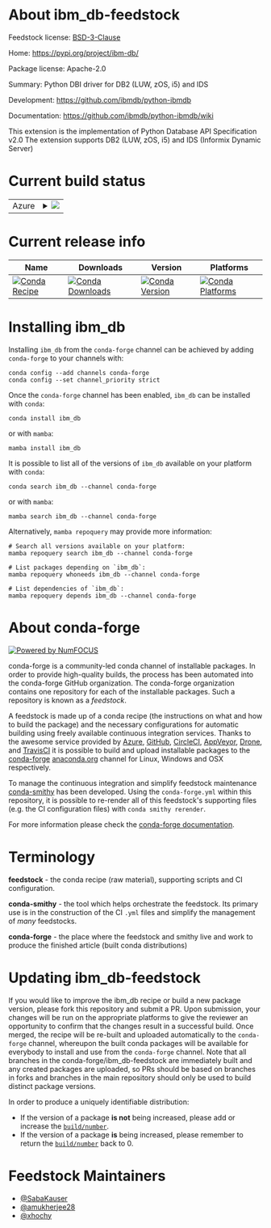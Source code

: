 About ibm_db-feedstock
======================

Feedstock license: [BSD-3-Clause](https://github.com/conda-forge/ibm_db-feedstock/blob/main/LICENSE.txt)

Home: https://pypi.org/project/ibm-db/

Package license: Apache-2.0

Summary: Python DBI driver for DB2 (LUW, zOS, i5) and IDS

Development: https://github.com/ibmdb/python-ibmdb

Documentation: https://github.com/ibmdb/python-ibmdb/wiki

This extension is the implementation of Python Database API Specification v2.0
The extension supports DB2 (LUW, zOS, i5) and IDS (Informix Dynamic Server)


Current build status
====================


<table>
    
  <tr>
    <td>Azure</td>
    <td>
      <details>
        <summary>
          <a href="https://dev.azure.com/conda-forge/feedstock-builds/_build/latest?definitionId=6838&branchName=main">
            <img src="https://dev.azure.com/conda-forge/feedstock-builds/_apis/build/status/ibm_db-feedstock?branchName=main">
          </a>
        </summary>
        <table>
          <thead><tr><th>Variant</th><th>Status</th></tr></thead>
          <tbody><tr>
              <td>linux_64_python3.10.____cpython</td>
              <td>
                <a href="https://dev.azure.com/conda-forge/feedstock-builds/_build/latest?definitionId=6838&branchName=main">
                  <img src="https://dev.azure.com/conda-forge/feedstock-builds/_apis/build/status/ibm_db-feedstock?branchName=main&jobName=linux&configuration=linux%20linux_64_python3.10.____cpython" alt="variant">
                </a>
              </td>
            </tr><tr>
              <td>linux_64_python3.11.____cpython</td>
              <td>
                <a href="https://dev.azure.com/conda-forge/feedstock-builds/_build/latest?definitionId=6838&branchName=main">
                  <img src="https://dev.azure.com/conda-forge/feedstock-builds/_apis/build/status/ibm_db-feedstock?branchName=main&jobName=linux&configuration=linux%20linux_64_python3.11.____cpython" alt="variant">
                </a>
              </td>
            </tr><tr>
              <td>linux_64_python3.8.____cpython</td>
              <td>
                <a href="https://dev.azure.com/conda-forge/feedstock-builds/_build/latest?definitionId=6838&branchName=main">
                  <img src="https://dev.azure.com/conda-forge/feedstock-builds/_apis/build/status/ibm_db-feedstock?branchName=main&jobName=linux&configuration=linux%20linux_64_python3.8.____cpython" alt="variant">
                </a>
              </td>
            </tr><tr>
              <td>linux_64_python3.9.____73_pypy</td>
              <td>
                <a href="https://dev.azure.com/conda-forge/feedstock-builds/_build/latest?definitionId=6838&branchName=main">
                  <img src="https://dev.azure.com/conda-forge/feedstock-builds/_apis/build/status/ibm_db-feedstock?branchName=main&jobName=linux&configuration=linux%20linux_64_python3.9.____73_pypy" alt="variant">
                </a>
              </td>
            </tr><tr>
              <td>linux_64_python3.9.____cpython</td>
              <td>
                <a href="https://dev.azure.com/conda-forge/feedstock-builds/_build/latest?definitionId=6838&branchName=main">
                  <img src="https://dev.azure.com/conda-forge/feedstock-builds/_apis/build/status/ibm_db-feedstock?branchName=main&jobName=linux&configuration=linux%20linux_64_python3.9.____cpython" alt="variant">
                </a>
              </td>
            </tr><tr>
              <td>linux_ppc64le_python3.10.____cpython</td>
              <td>
                <a href="https://dev.azure.com/conda-forge/feedstock-builds/_build/latest?definitionId=6838&branchName=main">
                  <img src="https://dev.azure.com/conda-forge/feedstock-builds/_apis/build/status/ibm_db-feedstock?branchName=main&jobName=linux&configuration=linux%20linux_ppc64le_python3.10.____cpython" alt="variant">
                </a>
              </td>
            </tr><tr>
              <td>linux_ppc64le_python3.11.____cpython</td>
              <td>
                <a href="https://dev.azure.com/conda-forge/feedstock-builds/_build/latest?definitionId=6838&branchName=main">
                  <img src="https://dev.azure.com/conda-forge/feedstock-builds/_apis/build/status/ibm_db-feedstock?branchName=main&jobName=linux&configuration=linux%20linux_ppc64le_python3.11.____cpython" alt="variant">
                </a>
              </td>
            </tr><tr>
              <td>linux_ppc64le_python3.8.____cpython</td>
              <td>
                <a href="https://dev.azure.com/conda-forge/feedstock-builds/_build/latest?definitionId=6838&branchName=main">
                  <img src="https://dev.azure.com/conda-forge/feedstock-builds/_apis/build/status/ibm_db-feedstock?branchName=main&jobName=linux&configuration=linux%20linux_ppc64le_python3.8.____cpython" alt="variant">
                </a>
              </td>
            </tr><tr>
              <td>linux_ppc64le_python3.9.____73_pypy</td>
              <td>
                <a href="https://dev.azure.com/conda-forge/feedstock-builds/_build/latest?definitionId=6838&branchName=main">
                  <img src="https://dev.azure.com/conda-forge/feedstock-builds/_apis/build/status/ibm_db-feedstock?branchName=main&jobName=linux&configuration=linux%20linux_ppc64le_python3.9.____73_pypy" alt="variant">
                </a>
              </td>
            </tr><tr>
              <td>linux_ppc64le_python3.9.____cpython</td>
              <td>
                <a href="https://dev.azure.com/conda-forge/feedstock-builds/_build/latest?definitionId=6838&branchName=main">
                  <img src="https://dev.azure.com/conda-forge/feedstock-builds/_apis/build/status/ibm_db-feedstock?branchName=main&jobName=linux&configuration=linux%20linux_ppc64le_python3.9.____cpython" alt="variant">
                </a>
              </td>
            </tr><tr>
              <td>osx_64_python3.10.____cpython</td>
              <td>
                <a href="https://dev.azure.com/conda-forge/feedstock-builds/_build/latest?definitionId=6838&branchName=main">
                  <img src="https://dev.azure.com/conda-forge/feedstock-builds/_apis/build/status/ibm_db-feedstock?branchName=main&jobName=osx&configuration=osx%20osx_64_python3.10.____cpython" alt="variant">
                </a>
              </td>
            </tr><tr>
              <td>osx_64_python3.11.____cpython</td>
              <td>
                <a href="https://dev.azure.com/conda-forge/feedstock-builds/_build/latest?definitionId=6838&branchName=main">
                  <img src="https://dev.azure.com/conda-forge/feedstock-builds/_apis/build/status/ibm_db-feedstock?branchName=main&jobName=osx&configuration=osx%20osx_64_python3.11.____cpython" alt="variant">
                </a>
              </td>
            </tr><tr>
              <td>osx_64_python3.8.____cpython</td>
              <td>
                <a href="https://dev.azure.com/conda-forge/feedstock-builds/_build/latest?definitionId=6838&branchName=main">
                  <img src="https://dev.azure.com/conda-forge/feedstock-builds/_apis/build/status/ibm_db-feedstock?branchName=main&jobName=osx&configuration=osx%20osx_64_python3.8.____cpython" alt="variant">
                </a>
              </td>
            </tr><tr>
              <td>osx_64_python3.9.____73_pypy</td>
              <td>
                <a href="https://dev.azure.com/conda-forge/feedstock-builds/_build/latest?definitionId=6838&branchName=main">
                  <img src="https://dev.azure.com/conda-forge/feedstock-builds/_apis/build/status/ibm_db-feedstock?branchName=main&jobName=osx&configuration=osx%20osx_64_python3.9.____73_pypy" alt="variant">
                </a>
              </td>
            </tr><tr>
              <td>osx_64_python3.9.____cpython</td>
              <td>
                <a href="https://dev.azure.com/conda-forge/feedstock-builds/_build/latest?definitionId=6838&branchName=main">
                  <img src="https://dev.azure.com/conda-forge/feedstock-builds/_apis/build/status/ibm_db-feedstock?branchName=main&jobName=osx&configuration=osx%20osx_64_python3.9.____cpython" alt="variant">
                </a>
              </td>
            </tr><tr>
              <td>osx_arm64_python3.10.____cpython</td>
              <td>
                <a href="https://dev.azure.com/conda-forge/feedstock-builds/_build/latest?definitionId=6838&branchName=main">
                  <img src="https://dev.azure.com/conda-forge/feedstock-builds/_apis/build/status/ibm_db-feedstock?branchName=main&jobName=osx&configuration=osx%20osx_arm64_python3.10.____cpython" alt="variant">
                </a>
              </td>
            </tr><tr>
              <td>osx_arm64_python3.11.____cpython</td>
              <td>
                <a href="https://dev.azure.com/conda-forge/feedstock-builds/_build/latest?definitionId=6838&branchName=main">
                  <img src="https://dev.azure.com/conda-forge/feedstock-builds/_apis/build/status/ibm_db-feedstock?branchName=main&jobName=osx&configuration=osx%20osx_arm64_python3.11.____cpython" alt="variant">
                </a>
              </td>
            </tr><tr>
              <td>osx_arm64_python3.8.____cpython</td>
              <td>
                <a href="https://dev.azure.com/conda-forge/feedstock-builds/_build/latest?definitionId=6838&branchName=main">
                  <img src="https://dev.azure.com/conda-forge/feedstock-builds/_apis/build/status/ibm_db-feedstock?branchName=main&jobName=osx&configuration=osx%20osx_arm64_python3.8.____cpython" alt="variant">
                </a>
              </td>
            </tr><tr>
              <td>osx_arm64_python3.9.____cpython</td>
              <td>
                <a href="https://dev.azure.com/conda-forge/feedstock-builds/_build/latest?definitionId=6838&branchName=main">
                  <img src="https://dev.azure.com/conda-forge/feedstock-builds/_apis/build/status/ibm_db-feedstock?branchName=main&jobName=osx&configuration=osx%20osx_arm64_python3.9.____cpython" alt="variant">
                </a>
              </td>
            </tr><tr>
              <td>win_64_python3.10.____cpython</td>
              <td>
                <a href="https://dev.azure.com/conda-forge/feedstock-builds/_build/latest?definitionId=6838&branchName=main">
                  <img src="https://dev.azure.com/conda-forge/feedstock-builds/_apis/build/status/ibm_db-feedstock?branchName=main&jobName=win&configuration=win%20win_64_python3.10.____cpython" alt="variant">
                </a>
              </td>
            </tr><tr>
              <td>win_64_python3.11.____cpython</td>
              <td>
                <a href="https://dev.azure.com/conda-forge/feedstock-builds/_build/latest?definitionId=6838&branchName=main">
                  <img src="https://dev.azure.com/conda-forge/feedstock-builds/_apis/build/status/ibm_db-feedstock?branchName=main&jobName=win&configuration=win%20win_64_python3.11.____cpython" alt="variant">
                </a>
              </td>
            </tr><tr>
              <td>win_64_python3.8.____cpython</td>
              <td>
                <a href="https://dev.azure.com/conda-forge/feedstock-builds/_build/latest?definitionId=6838&branchName=main">
                  <img src="https://dev.azure.com/conda-forge/feedstock-builds/_apis/build/status/ibm_db-feedstock?branchName=main&jobName=win&configuration=win%20win_64_python3.8.____cpython" alt="variant">
                </a>
              </td>
            </tr><tr>
              <td>win_64_python3.9.____73_pypy</td>
              <td>
                <a href="https://dev.azure.com/conda-forge/feedstock-builds/_build/latest?definitionId=6838&branchName=main">
                  <img src="https://dev.azure.com/conda-forge/feedstock-builds/_apis/build/status/ibm_db-feedstock?branchName=main&jobName=win&configuration=win%20win_64_python3.9.____73_pypy" alt="variant">
                </a>
              </td>
            </tr><tr>
              <td>win_64_python3.9.____cpython</td>
              <td>
                <a href="https://dev.azure.com/conda-forge/feedstock-builds/_build/latest?definitionId=6838&branchName=main">
                  <img src="https://dev.azure.com/conda-forge/feedstock-builds/_apis/build/status/ibm_db-feedstock?branchName=main&jobName=win&configuration=win%20win_64_python3.9.____cpython" alt="variant">
                </a>
              </td>
            </tr>
          </tbody>
        </table>
      </details>
    </td>
  </tr>
</table>

Current release info
====================

| Name | Downloads | Version | Platforms |
| --- | --- | --- | --- |
| [![Conda Recipe](https://img.shields.io/badge/recipe-ibm_db-green.svg)](https://anaconda.org/conda-forge/ibm_db) | [![Conda Downloads](https://img.shields.io/conda/dn/conda-forge/ibm_db.svg)](https://anaconda.org/conda-forge/ibm_db) | [![Conda Version](https://img.shields.io/conda/vn/conda-forge/ibm_db.svg)](https://anaconda.org/conda-forge/ibm_db) | [![Conda Platforms](https://img.shields.io/conda/pn/conda-forge/ibm_db.svg)](https://anaconda.org/conda-forge/ibm_db) |

Installing ibm_db
=================

Installing `ibm_db` from the `conda-forge` channel can be achieved by adding `conda-forge` to your channels with:

```
conda config --add channels conda-forge
conda config --set channel_priority strict
```

Once the `conda-forge` channel has been enabled, `ibm_db` can be installed with `conda`:

```
conda install ibm_db
```

or with `mamba`:

```
mamba install ibm_db
```

It is possible to list all of the versions of `ibm_db` available on your platform with `conda`:

```
conda search ibm_db --channel conda-forge
```

or with `mamba`:

```
mamba search ibm_db --channel conda-forge
```

Alternatively, `mamba repoquery` may provide more information:

```
# Search all versions available on your platform:
mamba repoquery search ibm_db --channel conda-forge

# List packages depending on `ibm_db`:
mamba repoquery whoneeds ibm_db --channel conda-forge

# List dependencies of `ibm_db`:
mamba repoquery depends ibm_db --channel conda-forge
```


About conda-forge
=================

[![Powered by
NumFOCUS](https://img.shields.io/badge/powered%20by-NumFOCUS-orange.svg?style=flat&colorA=E1523D&colorB=007D8A)](https://numfocus.org)

conda-forge is a community-led conda channel of installable packages.
In order to provide high-quality builds, the process has been automated into the
conda-forge GitHub organization. The conda-forge organization contains one repository
for each of the installable packages. Such a repository is known as a *feedstock*.

A feedstock is made up of a conda recipe (the instructions on what and how to build
the package) and the necessary configurations for automatic building using freely
available continuous integration services. Thanks to the awesome service provided by
[Azure](https://azure.microsoft.com/en-us/services/devops/), [GitHub](https://github.com/),
[CircleCI](https://circleci.com/), [AppVeyor](https://www.appveyor.com/),
[Drone](https://cloud.drone.io/welcome), and [TravisCI](https://travis-ci.com/)
it is possible to build and upload installable packages to the
[conda-forge](https://anaconda.org/conda-forge) [anaconda.org](https://anaconda.org/)
channel for Linux, Windows and OSX respectively.

To manage the continuous integration and simplify feedstock maintenance
[conda-smithy](https://github.com/conda-forge/conda-smithy) has been developed.
Using the ``conda-forge.yml`` within this repository, it is possible to re-render all of
this feedstock's supporting files (e.g. the CI configuration files) with ``conda smithy rerender``.

For more information please check the [conda-forge documentation](https://conda-forge.org/docs/).

Terminology
===========

**feedstock** - the conda recipe (raw material), supporting scripts and CI configuration.

**conda-smithy** - the tool which helps orchestrate the feedstock.
                   Its primary use is in the construction of the CI ``.yml`` files
                   and simplify the management of *many* feedstocks.

**conda-forge** - the place where the feedstock and smithy live and work to
                  produce the finished article (built conda distributions)


Updating ibm_db-feedstock
=========================

If you would like to improve the ibm_db recipe or build a new
package version, please fork this repository and submit a PR. Upon submission,
your changes will be run on the appropriate platforms to give the reviewer an
opportunity to confirm that the changes result in a successful build. Once
merged, the recipe will be re-built and uploaded automatically to the
`conda-forge` channel, whereupon the built conda packages will be available for
everybody to install and use from the `conda-forge` channel.
Note that all branches in the conda-forge/ibm_db-feedstock are
immediately built and any created packages are uploaded, so PRs should be based
on branches in forks and branches in the main repository should only be used to
build distinct package versions.

In order to produce a uniquely identifiable distribution:
 * If the version of a package **is not** being increased, please add or increase
   the [``build/number``](https://docs.conda.io/projects/conda-build/en/latest/resources/define-metadata.html#build-number-and-string).
 * If the version of a package **is** being increased, please remember to return
   the [``build/number``](https://docs.conda.io/projects/conda-build/en/latest/resources/define-metadata.html#build-number-and-string)
   back to 0.

Feedstock Maintainers
=====================

* [@SabaKauser](https://github.com/SabaKauser/)
* [@amukherjee28](https://github.com/amukherjee28/)
* [@xhochy](https://github.com/xhochy/)

